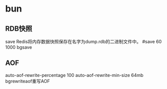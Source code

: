 # bun

## RDB快照
save Redis将内存数据快照保存在名字为dump.rdb的二进制文件中。 #save 60 1000
bgsave 
## AOF
auto-aof-rewrite-percentage 100 auto-aof-rewrite-min-size 64mb bgrewriteaof重写AOF
